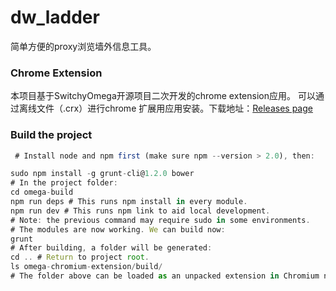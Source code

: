 # dw_ladder

简单方便的proxy浏览墙外信息工具。

### Chrome Extension

本项目基于SwitchyOmega开源项目二次开发的chrome extension应用。
可以通过离线文件（.crx）进行chrome 扩展用应用安装。下载地址：[Releases page]()

### Build the project
```javascript
 # Install node and npm first (make sure npm --version > 2.0), then:

sudo npm install -g grunt-cli@1.2.0 bower
# In the project folder:
cd omega-build
npm run deps # This runs npm install in every module.
npm run dev # This runs npm link to aid local development.
# Note: the previous command may require sudo in some environments.
# The modules are now working. We can build now:
grunt
# After building, a folder will be generated:
cd .. # Return to project root.
ls omega-chromium-extension/build/
# The folder above can be loaded as an unpacked extension in Chromium now.
```


